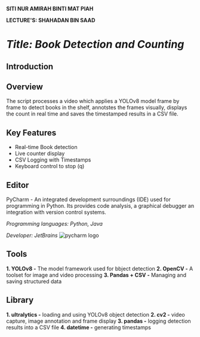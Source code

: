 **SITI NUR AMIRAH BINTI MAT PIAH**

**LECTURE'S: SHAHADAN BIN SAAD**



# *Title:  Book Detection and Counting*


## Introduction




## Overview
The script processes a video which applies a YOLOv8 model frame by frame to detect books in the shelf, annotstes the frames visually, displays the count in real time and saves the timestamped results in a CSV file.


## Key Features
- Real-time Book detection
- Live counter display
- CSV Logging with Timestamps
- Keyboard control to stop (q)

## Editor
PyCharm - An integrated development surroundings (IDE) used for programming in Python. Its provides code analysis, a graphical debugger an integration with version control systems.

*Programming languages: Python, Java*

*Developer: JetBrains*
![pycharm logo](https://github.com/user-attachments/assets/4ad4fc4a-84f3-4ee2-8c82-57934d85aab1)

## Tools

**1. YOLOv8 -** The model framework used for bbject detection
**2. OpenCV -** A toolset for image and video processing
**3. Pandas + CSV -** Managing and saving structured data


## Library

**1. ultralytics -** loading and using YOLOv8 object detection
**2. cv2 -** video capture, image annotation and frame display
**3. pandas -** logging detection results into a CSV file
**4. datetime -** generating timestamps

